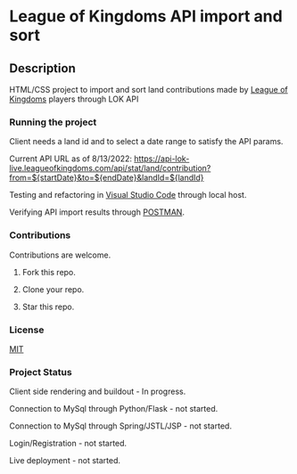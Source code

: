 # League of Kingdoms API import and sort

## Description

HTML/CSS project to import and sort land contributions made by [League of Kingdoms](https://www.leagueofkingdoms.com/) players through LOK API

### Running the project

Client needs a land id and to select a date range to satisfy the API params.

Current API URL as of 8/13/2022: https://api-lok-live.leagueofkingdoms.com/api/stat/land/contribution?from=${startDate}&to=${endDate}&landId=${landId}

Testing and refactoring in [Visual Studio Code](https://code.visualstudio.com/download) through local host.

Verifying API import results through [POSTMAN](https://www.postman.com/downloads/).

### Contributions

Contributions are welcome. 

1. Fork this repo.

2. Clone your repo.

3. Star this repo.

### License

[MIT](https://choosealicense.com/licenses/mit/)

### Project Status

Client side rendering and buildout - In progress.

Connection to MySql through Python/Flask - not started.

Connection to MySql through Spring/JSTL/JSP - not started.

Login/Registration - not started.

Live deployment - not started.



